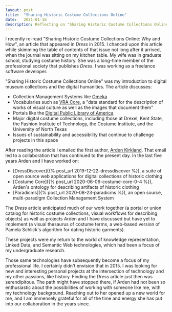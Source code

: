 ```yaml
---
layout: post
title:  "Sharing Historic Costume Collections Online"
date:   2021-01-16
description: Reflecting on "Sharing Historic Costume Collections Online" and how it's shaped my direction since 2015 
---
```


I recently re-read "Sharing Historic Costume Collections Online: Why and How", an article that appeared in _Dress_ in 2015. I chanced upon this article while skimming the table of contents of that issue not long after it arrived, when the journal was sitting on my kitchen table. My wife was in graduate school, studying costume history. She was a long-time member of the professional society that publishes _Dress_. I was working as a freelance software developer.

"Sharing Historic Costume Collections Online" was my introduction to digital museum collections and the digital humanities. The article discusses:

* Collection Management Systems like [Omeka](https://en.wikipedia.org/wiki/Omeka)
* Vocabularies such as [VRA Core](https://www.loc.gov/standards/vracore/), a "data standard for the description of works of visual culture as well as the images that document them"
* Portals like the [Digital Public Library of America](https://en.wikipedia.org/wiki/Digital_Public_Library_of_America)
* Major digital costume collections, including those at Drexel, Kent State, the Fashion Institute of Technology, the Costume Institute, and the University of North Texas
* Issues of sustainability and accessibility that continue to challenge projects in this space

After reading the article I emailed the first author, [Arden Kirkland](https://www.ardenkirkland.com/). That email led to a collaboration that has continued to the present day. In the last five years Arden and I have worked on:

* [DressDiscover]({% post_url 2019-12-22-dressdiscover %}), a suite of open source web applications for digital collections of historic clothing
* [Costume Core]({% post_url 2020-06-06-costume-core-0-4 %}), Arden's ontology for describing artifacts of historic clothing
* [Paradicms]({% post_url 2020-08-23-paradicms %}), an open source, multi-paradigm Collection Management System

The _Dress_ article anticipated much of our work together (a portal or union catalog for historic costume collections, visual workflows for describing objects) as well as projects Arden and I have discussed but have yet to implement (a visual thesaurus of costume terms, a web-based version of Pamela Schlick's algorithm for dating historic garments).

These projects were my return to the world of knowledge representation, Linked Data, and Semantic Web technologies, which had been a focus of my undergraduate research.

Those same technologies have subsequently become a focus of my professional life. I certainly didn't envision that in 2015. I was looking for new and interesting personal projects at the intersection of technology and my other passions, like history. Finding the _Dress_ article just then was serendipitous. The path might have stopped there, if Arden had not been so enthusiastic about the possibilities of working with someone like me, with my technology background. Reaching out to her opened up a new world for me, and I am immensely grateful for all of the time and energy she has put into our collaboration in the years since.